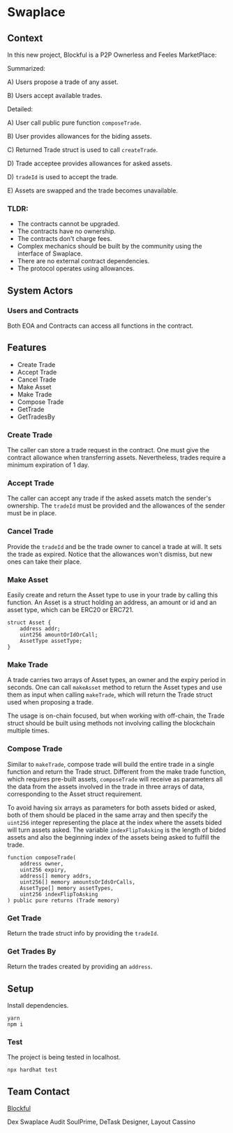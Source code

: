 # Swaplace

## Context

In this new project, Blockful is a P2P Ownerless and Feeles MarketPlace:

Summarized:

A) Users propose a trade of any asset.

B) Users accept available trades.

Detailed:

A) User call public pure function `composeTrade`.

B) User provides allowances for the biding assets.

C) Returned Trade struct is used to call `createTrade`.

D) Trade acceptee provides allowances for asked assets.

D) `tradeId` is used to accept the trade.

E) Assets are swapped and the trade becomes unavailable.

### TLDR:

- The contracts cannot be upgraded.
- The contracts have no ownership.
- The contracts don't charge fees.
- Complex mechanics should be built by the community using the interface of Swaplace.
- There are no external contract dependencies.
- The protocol operates using allowances.

## System Actors

### Users and Contracts

Both EOA and Contracts can access all functions in the contract.

## Features

- Create Trade
- Accept Trade
- Cancel Trade
- Make Asset
- Make Trade
- Compose Trade
- GetTrade
- GetTradesBy

### Create Trade

The caller can store a trade request in the contract. One must give the contract allowance when transferring assets. Nevertheless, trades require a minimum expiration of 1 day.

### Accept Trade

The caller can accept any trade if the asked assets match the sender's ownership. The `tradeId` must be provided and the allowances of the sender must be in place.

### Cancel Trade

Provide the `tradeId` and be the trade owner to cancel a trade at will. It sets the trade as expired. Notice that the allowances won't dismiss, but new ones can take their place.

### Make Asset

Easily create and return the Asset type to use in your trade by calling this function. An Asset is a struct holding an address, an amount or id and an asset type, which can be ERC20 or ERC721.

```solidity
struct Asset {
    address addr;
    uint256 amountOrIdOrCall;
    AssetType assetType;
}
```

### Make Trade

A trade carries two arrays of Asset types, an owner and the expiry period in seconds. One can call `makeAsset` method to return the Asset types and use them as input when calling `makeTrade`, which will return the Trade struct used when proposing a trade.

The usage is on-chain focused, but when working with off-chain, the Trade struct should be built using methods not involving calling the blockchain multiple times.

### Compose Trade

Similar to `makeTrade`, compose trade will build the entire trade in a single function and return the Trade struct. Different from the make trade function, which requires pre-built assets, `composeTrade` will receive as parameters all the data from the assets involved in the trade in three arrays of data, corresponding to the Asset struct requirement.

To avoid having six arrays as parameters for both assets bided or asked, both of them should be placed in the same array and then specify the `uint256` integer representing the place at the index where the assets bided will turn assets asked. The variable `indexFlipToAsking` is the length of bided assets and also the beginning index of the assets being asked to fulfill the trade.

```solidity
function composeTrade(
    address owner,
    uint256 expiry,
    address[] memory addrs,
    uint256[] memory amountsOrIdsOrCalls,
    AssetType[] memory assetTypes,
    uint256 indexFlipToAsking
) public pure returns (Trade memory)
```

### Get Trade

Return the trade struct info by providing the `tradeId`.

### Get Trades By

Return the trades created by providing an `address`.

## Setup

Install dependencies.

```
yarn
npm i
```

### Test

The project is being tested in localhost.

```
npx hardhat test
```

## Team Contact

[Blockful](https://blockful.io)

Dex
Swaplace
Audit SoulPrime, DeTask
Designer, Layout
Cassino
